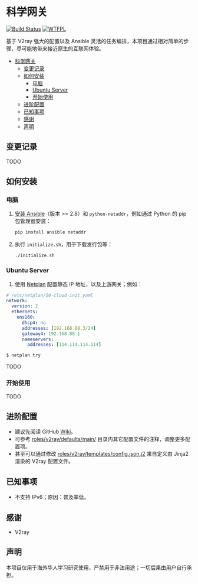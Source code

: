 # 科学网关

[![Build Status](https://travis-ci.com/wi1dcard/kexue-gateway.svg?token=FFy2KXZmvw6M3U6ihiAo&branch=master)](https://travis-ci.com/wi1dcard/kexue-gateway)
[![WTFPL](http://www.wtfpl.net/wp-content/uploads/2012/12/wtfpl-badge-2.png)](http://www.wtfpl.net/)

基于 V2ray 强大的配置以及 Ansible 灵活的任务编排，本项目通过相对简单的步骤，尽可能地带来接近原生的互联网体验。

- [科学网关](#%e7%a7%91%e5%ad%a6%e7%bd%91%e5%85%b3)
  - [变更记录](#%e5%8f%98%e6%9b%b4%e8%ae%b0%e5%bd%95)
  - [如何安装](#%e5%a6%82%e4%bd%95%e5%ae%89%e8%a3%85)
    - [电脑](#%e7%94%b5%e8%84%91)
    - [Ubuntu Server](#ubuntu-server)
    - [开始使用](#%e5%bc%80%e5%a7%8b%e4%bd%bf%e7%94%a8)
  - [进阶配置](#%e8%bf%9b%e9%98%b6%e9%85%8d%e7%bd%ae)
  - [已知事项](#%e5%b7%b2%e7%9f%a5%e4%ba%8b%e9%a1%b9)
  - [感谢](#%e6%84%9f%e8%b0%a2)
  - [声明](#%e5%a3%b0%e6%98%8e)

## 变更记录

TODO

## 如何安装

### 电脑

1. [安装 Ansible](https://docs.ansible.com/ansible/latest/installation_guide/intro_installation.html)（版本 >= 2.8）和 `python-netaddr`，例如通过 Python 的 pip 包管理器安装：
    ```bash
    pip install ansible netaddr
    ```
2. 执行 `initialize.sh`，用于下载发行包等：
    ```
    ./initialize.sh
    ```

### Ubuntu Server

1. 使用 [Netplan](https://netplan.io/) 配置静态 IP 地址，以及上游网关；例如：

```yaml
# /etc/netplan/50-cloud-init.yaml
network:
  version: 2
  ethernets:
    ens160:
      dhcp4: no
      addresses: [192.168.88.3/24]
      gateway4: 192.168.88.1
      nameservers:
        addresses: [114.114.114.114]
```

```bash
$ netplan try
```

TODO

### 开始使用

TODO

## 进阶配置

- 建议先阅读 GitHub [Wiki](https://github.com/wi1dcard/kexue-gateway/wiki)。
- 可参考 [roles/v2ray/defaults/main/](roles/v2ray/defaults/main/) 目录内其它配置文件的注释，调整更多配置项。
- 甚至可以通过修改 [roles/v2ray/templates/config.json.j2](roles/v2ray/templates/config.json.j2) 来自定义由 Jinja2 渲染的 V2ray 配置文件。

## 已知事项

- 不支持 IPv6；原因：普及率低。

## 感谢

- V2ray

## 声明

本项目仅用于海外华人学习研究使用，严禁用于非法用途；一切后果由用户自行承担。
